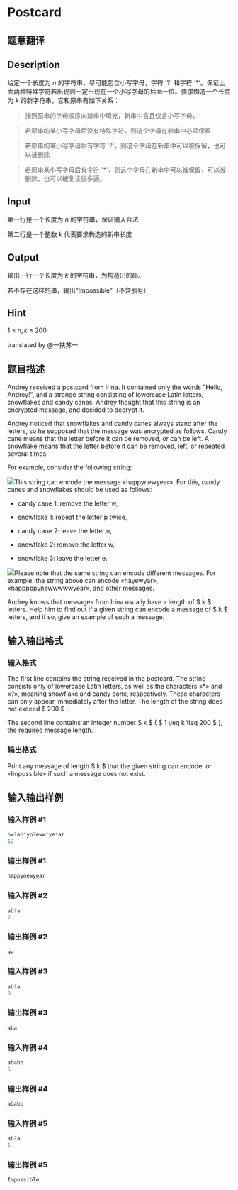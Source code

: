 # Postcard

## 题意翻译

## Description

给定一个长度为 $n$ 的字符串，尽可能包含小写字母，字符 '?' 和字符 ‘*’。保证上面两种特殊字符若出现则一定出现在一个小写字母的后面一位。要求构造一个长度为 $k$ 的新字符串，它和原串有如下关系：

> 按照原串的字母顺序向新串中填充，新串中含且仅含小写字母。

>

> 若原串的某小写字母后没有特殊字符，则这个字母在新串中必须保留

>

> 若原串的某小写字母后有字符 '?'，则这个字母在新串中可以被保留，也可以被删除

>

> 若原串某小写字母后有字符 '*'，则这个字母在新串中可以被保留，可以被删除，也可以被复读很多遍。

## Input

第一行是一个长度为 $n$ 的字符串，保证输入合法

第二行是一个整数 $k$ 代表要求构造的新串长度

## Output

输出一行一个长度为 $k$ 的字符串，为构造出的串。

若不存在这样的串，输出“Impossible”（不含引号）

## Hint

$1~\leq~n,k~\leq~200$

translated by @一扶苏一

## 题目描述

Andrey received a postcard from Irina. It contained only the words "Hello, Andrey!", and a strange string consisting of lowercase Latin letters, snowflakes and candy canes. Andrey thought that this string is an encrypted message, and decided to decrypt it.

Andrey noticed that snowflakes and candy canes always stand after the letters, so he supposed that the message was encrypted as follows. Candy cane means that the letter before it can be removed, or can be left. A snowflake means that the letter before it can be removed, left, or repeated several times.

For example, consider the following string:

![](https://cdn.luogu.com.cn/upload/vjudge_pic/CF1099C/29c2aaaec4bcea3ed5c1b5a1ebd8cbd0c6df45f2.png)This string can encode the message «happynewyear». For this, candy canes and snowflakes should be used as follows:

- candy cane 1: remove the letter w,

- snowflake 1: repeat the letter p twice,

- candy cane 2: leave the letter n,

- snowflake 2: remove the letter w,

- snowflake 3: leave the letter e.

![](https://cdn.luogu.com.cn/upload/vjudge_pic/CF1099C/26482915a1d9df0d76c8d735f29de9bbb88caf58.png)Please note that the same string can encode different messages. For example, the string above can encode «hayewyar», «happpppynewwwwwyear», and other messages.

Andrey knows that messages from Irina usually have a length of $ k $ letters. Help him to find out if a given string can encode a message of $ k $ letters, and if so, give an example of such a message.

## 输入输出格式

### 输入格式

The first line contains the string received in the postcard. The string consists only of lowercase Latin letters, as well as the characters «\*» and «?», meaning snowflake and candy cone, respectively. These characters can only appear immediately after the letter. The length of the string does not exceed $ 200 $ .

The second line contains an integer number $ k $ ( $ 1 \leq k \leq 200 $ ), the required message length.

### 输出格式

Print any message of length $ k $ that the given string can encode, or «Impossible» if such a message does not exist.

## 输入输出样例

### 输入样例 #1

```cpp
hw?ap*yn?eww*ye*ar
12

```
### 输出样例 #1

```cpp
happynewyear

```
### 输入样例 #2

```cpp
ab?a
2

```
### 输出样例 #2

```cpp
aa
```


### 输入样例 #3

```cpp
ab?a
3

```
### 输出样例 #3

```cpp
aba
```


### 输入样例 #4

```cpp
ababb
5

```
### 输出样例 #4

```cpp
ababb
```


### 输入样例 #5

```cpp
ab?a
1

```
### 输出样例 #5

```cpp
Impossible
```


